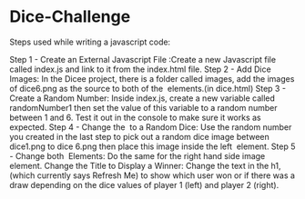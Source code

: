# Dice-Challenge
Steps used while writing a javascript code:

Step 1 - Create an External Javascript File :Create a new Javascript file called index.js and link to it from the index.html file.
Step 2 - Add Dice Images: In the Dicee project, there is a folder called images, add the images of dice6.png as the source to both of the <img> elements.(in dice.html)
Step 3 - Create a Random Number: Inside index.js, create a new variable called randomNumber1 then set the value of this variable to a random number between 1 and 6. Test it out in the console to make sure it works as expected.
Step 4 - Change the <img> to a Random Dice: Use the random number you created in the last step to pick out a random dice image between dice1.png to dice 6.png then place this image inside the left <img> element.
Step 5 - Change both <img> Elements: Do the same for the right hand side image element.
Change the Title to Display a Winner: Change the text in the h1, (which currently says Refresh Me) to show which user won or if there was a draw depending on the dice values of player 1 (left) and player 2 (right).
